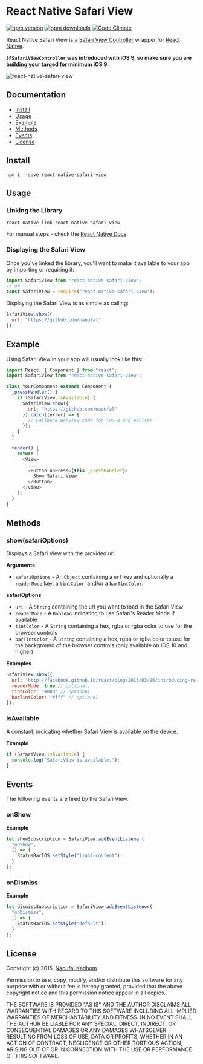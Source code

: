 # React Native Safari View

[![npm version](https://img.shields.io/npm/v/react-native-safari-view.svg?style=flat-square)](https://www.npmjs.com/package/react-native-safari-view)
[![npm downloads](https://img.shields.io/npm/dm/react-native-safari-view.svg?style=flat-square)](https://www.npmjs.com/package/react-native-safari-view)
[![Code Climate](https://img.shields.io/codeclimate/github/naoufal/react-native-safari-view.svg?style=flat-square)](https://codeclimate.com/github/naoufal/react-native-safari-view)

React Native Safari View is a [Safari View Controller](https://developer.apple.com/videos/wwdc/2015/?id=504) wrapper for [React Native](https://facebook.github.io/react-native/).

**`SFSafariViewController` was introduced with iOS 9, so make sure you are building your targed for minimum iOS 9.**

![react-native-safari-view](https://cloud.githubusercontent.com/assets/1627824/8345135/ed5f7fc4-1ab8-11e5-814a-a3e9df0ede06.gif)

## Documentation

- [Install](https://github.com/naoufal/react-native-safari-view#install)
- [Usage](https://github.com/naoufal/react-native-safari-view#usage)
- [Example](https://github.com/naoufal/react-native-safari-view#example)
- [Methods](https://github.com/naoufal/react-native-safari-view#methods)
- [Events](https://github.com/naoufal/react-native-safari-view#events)
- [License](https://github.com/naoufal/react-native-safari-view#license)

## Install

```shell
npm i --save react-native-safari-view
```

## Usage

### Linking the Library

```shell
react-native link react-native-safari-view
```

For manual steps - check the [React Native Docs](https://facebook.github.io/react-native/docs/linking-libraries-ios.html#content).

### Displaying the Safari View

Once you've linked the library, you'll want to make it available to your app by importing or requiring it:

```js
import SafariView from "react-native-safari-view";
// or
const SafariView = require("react-native-safari-view");
```

Displaying the Safari View is as simple as calling:

```js
SafariView.show({
  url: "https://github.com/naoufal"
});
```

## Example

Using Safari View in your app will usually look like this:

```js
import React, { Component } from "react";
import SafariView from "react-native-safari-view";

class YourComponent extends Component {
  _pressHandler() {
    if (SafariView.isAvailable) {
      SafariView.show({
        url: "https://github.com/naoufal"
      }).catch((error) => {
        // Fallback WebView code for iOS 8 and earlier
      });
    }
  }

  render() {
    return (
      <View>
        ...
        <Button onPress={this._pressHandler}>
          Show Safari View
        </Button>
      </View>
    );
  }
}
```

## Methods

### show(safariOptions)

Displays a Safari View with the provided url.

__Arguments__

- `safariOptions` - An `Object` containing a `url` key and optionally a `readerMode` key, a `tintColor`, and/or a `barTintColor`.

__safariOptions__

- `url` - A `String` containing the url you want to load in the Safari View
- `readerMode` - A `Boolean` indicating to use Safari's Reader Mode if available
- `tintColor` - A `String` containing a hex, rgba or rgba color to use for the browser controls
- `barTintColor` - A `String` containing a hex, rgba or rgba color to use for the background of the browser controls (only available on iOS 10 and higher)

__Examples__

```js
SafariView.show({
  url: "http://facebook.github.io/react/blog/2015/03/26/introducing-react-native.html",
  readerMode: true // optional,
  tintColor: "#000" // optional
  barTintColor: "#fff" // optional
});
```

### isAvailable

A constant, indicating whether Safari View is available on the device.

__Example__

```js
if (SafariView.isAvailable) {
  console.log("SafariView is available.");
}
```

## Events

The following events are fired by the Safari View.

### onShow

__Example__

```js
let showSubscription = SafariView.addEventListener(
  "onShow",
  () => {
    StatusBarIOS.setStyle("light-content");
  }
);
```

### onDismiss

__Example__

```js
let dismissSubscription = SafariView.addEventListener(
  "onDismiss",
  () => {
    StatusBarIOS.setStyle("default");
  }
);
```

## License

Copyright (c) 2015, [Naoufal Kadhom](http://naoufal.com)

Permission to use, copy, modify, and/or distribute this software for any purpose with or without fee is hereby granted, provided that the above copyright notice and this permission notice appear in all copies.

THE SOFTWARE IS PROVIDED "AS IS" AND THE AUTHOR DISCLAIMS ALL WARRANTIES WITH REGARD TO THIS SOFTWARE INCLUDING ALL IMPLIED WARRANTIES OF MERCHANTABILITY AND FITNESS. IN NO EVENT SHALL THE AUTHOR BE LIABLE FOR ANY SPECIAL, DIRECT, INDIRECT, OR CONSEQUENTIAL DAMAGES OR ANY DAMAGES WHATSOEVER RESULTING FROM LOSS OF USE, DATA OR PROFITS, WHETHER IN AN ACTION OF CONTRACT, NEGLIGENCE OR OTHER TORTIOUS ACTION, ARISING OUT OF OR IN CONNECTION WITH THE USE OR PERFORMANCE OF THIS SOFTWARE.


